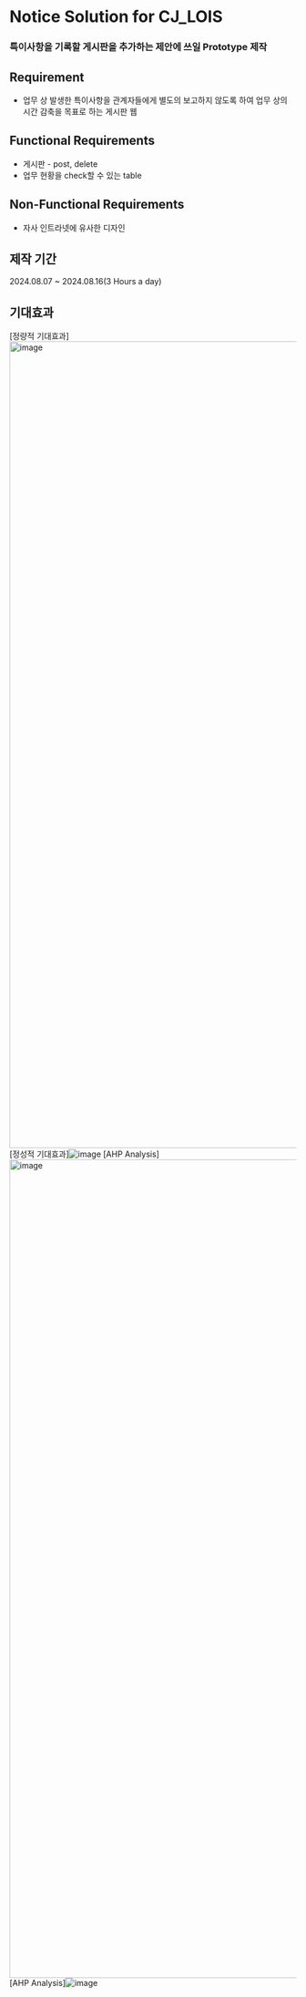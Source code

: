 # Notice Solution for CJ_LOIS
### 특이사항을 기록할 게시판을 추가하는 제안에 쓰일 Prototype 제작

## Requirement
- 업무 상 발생한 특이사항을 관계자들에게 별도의 보고하지 않도록 하여 업무 상의 시간 감축을 목표로 하는 게시판 웹
  
## Functional Requirements
- 게시판 - post, delete
- 업무 현황을 check할 수 있는 table

## Non-Functional Requirements
- 자사 인트라넷에 유사한 디자인

## 제작 기간
2024.08.07 ~ 2024.08.16(3 Hours a day)

## 기대효과
[정량적 기대효과]<img width="1416" alt="image" src="https://github.com/user-attachments/assets/2c2cd949-a5cd-4ea2-b91b-7555a7736051">
[정성적 기대효과]![image](https://github.com/user-attachments/assets/95e01966-29b3-4fff-ae44-ec5a88b396a1)
[AHP Analysis]<img width="1437" alt="image" src="https://github.com/user-attachments/assets/4bb27dc6-271d-4282-9af7-d8f5c6a1710c">
[AHP Analysis]![image](https://github.com/user-attachments/assets/97553f1a-c640-44bf-a0d0-46e32eed9fd7)



